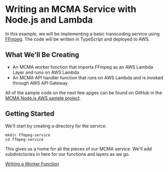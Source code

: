 # Writing an MCMA Service with Node.js and Lambda
In this example, we will be implementing a basic transcoding service using [FFmpeg](https://ffmpeg.org/). The code will be written in TypeScript and deployed to AWS.

## What We'll Be Creating
* An MCMA worker function that imports FFmpeg as an AWS Lambda Layer and runs on AWS Lambda
* An MCMA API handler function that runs on AWS Lambda and is invoked through AWS API Gateway.

All of the sample code on the next few apges can be found on GitHub in the [MCMA Node.js AWS sample project](https://github.com/ebu/mcma-projects/tree/master/simple-aws).

## Getting Started
We'll start by creating a directory for the service:
``` shell
mkdir ffmpeg-service
cd ffmpeg-service
```
This gives us a home for all the pieces of our MCMA service. We'll add subdirectories in here for our functions and layers as we go.

<div class="article-footer-nav">
    <div class="spacer"></div>
    <a class="next" href="worker.md">Writing a Worker Function <i class="glyphicon glyphicon-chevron-right"></i></a>
</div>